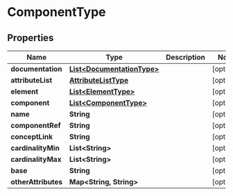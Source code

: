 

# ComponentType


## Properties

| Name | Type | Description | Notes |
|------------ | ------------- | ------------- | -------------|
|**documentation** | [**List&lt;DocumentationType&gt;**](DocumentationType.md) |  |  [optional] |
|**attributeList** | [**AttributeListType**](AttributeListType.md) |  |  [optional] |
|**element** | [**List&lt;ElementType&gt;**](ElementType.md) |  |  [optional] |
|**component** | [**List&lt;ComponentType&gt;**](ComponentType.md) |  |  [optional] |
|**name** | **String** |  |  [optional] |
|**componentRef** | **String** |  |  [optional] |
|**conceptLink** | **String** |  |  [optional] |
|**cardinalityMin** | **List&lt;String&gt;** |  |  [optional] |
|**cardinalityMax** | **List&lt;String&gt;** |  |  [optional] |
|**base** | **String** |  |  [optional] |
|**otherAttributes** | **Map&lt;String, String&gt;** |  |  [optional] |



